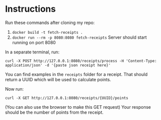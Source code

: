 # Instructions
Run these commands after cloning my repo:
1. `docker build -t fetch-receipts .`
2. `docker run --rm -p 8080:8080 fetch-receipts`
Server should start running on port 8080

In a separate terminal, run:
 ```
 curl -X POST http://127.0.0.1:8080/receipts/process -H 'Content-Type: application/json' -d '{paste json receipt here}'
 ```
You can find examples in the `receipts` folder for a receipt.
That should return a UUID which will be used to calculate points.

Now run:
```
curl -X GET http://127.0.0.1:8080/receipts/{UUID}/points
```
(You can also use the browser to make this GET request)
Your response should be the number of points from the receipt.